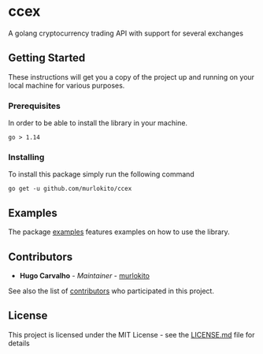
# ccex
A golang cryptocurrency trading API with support for several exchanges

## Getting Started

These instructions will get you a copy of the project up and running on your local machine for various purposes.

### Prerequisites

In order to be able to install the library in your machine.

```
go > 1.14
```

### Installing

To install this package simply run the following command

```shell
go get -u github.com/murlokito/ccex
```

## Examples

The package [examples](github.com/murlokito/ccex/examples) features examples on how to use the library.


## Contributors

* **Hugo Carvalho** - *Maintainer* - [murlokito](https://github.com/murlokito)

See also the list of [contributors](https://github.com/murlokito/ccex/contributors) who participated in this project.

## License

This project is licensed under the MIT License - see the [LICENSE.md](LICENSE.md) file for details

